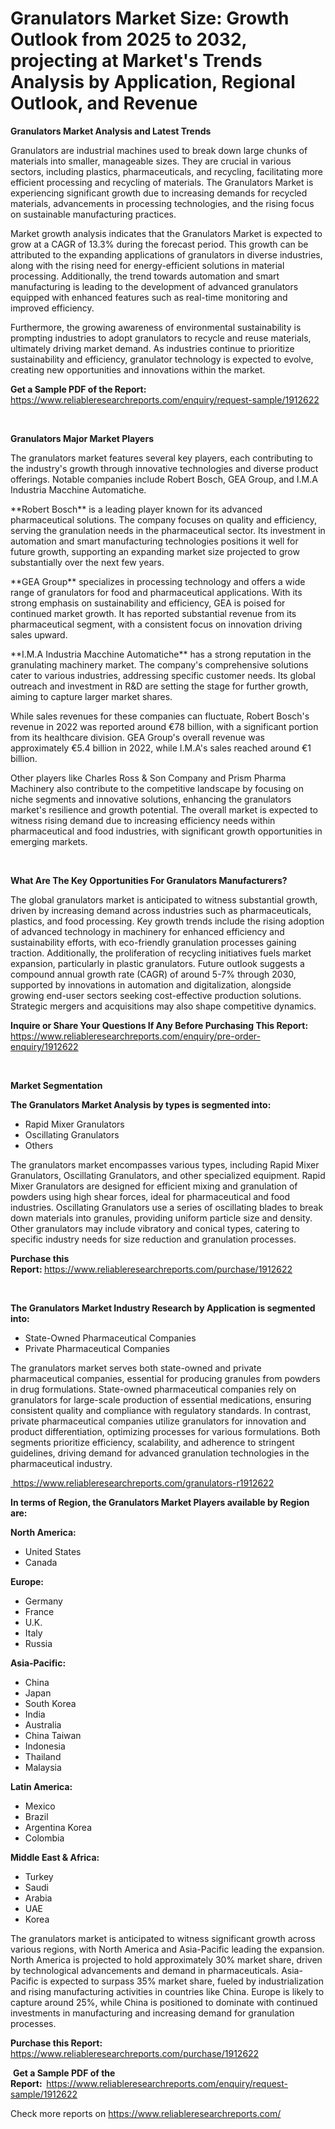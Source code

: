 <p><h1>Granulators Market Size: Growth Outlook from 2025 to 2032, projecting at Market's Trends Analysis by Application, Regional Outlook, and Revenue</h1></p><p><strong>Granulators Market Analysis and Latest Trends</strong></p>
<p><p>Granulators are industrial machines used to break down large chunks of materials into smaller, manageable sizes. They are crucial in various sectors, including plastics, pharmaceuticals, and recycling, facilitating more efficient processing and recycling of materials. The Granulators Market is experiencing significant growth due to increasing demands for recycled materials, advancements in processing technologies, and the rising focus on sustainable manufacturing practices.</p><p>Market growth analysis indicates that the Granulators Market is expected to grow at a CAGR of 13.3% during the forecast period. This growth can be attributed to the expanding applications of granulators in diverse industries, along with the rising need for energy-efficient solutions in material processing. Additionally, the trend towards automation and smart manufacturing is leading to the development of advanced granulators equipped with enhanced features such as real-time monitoring and improved efficiency. </p><p>Furthermore, the growing awareness of environmental sustainability is prompting industries to adopt granulators to recycle and reuse materials, ultimately driving market demand. As industries continue to prioritize sustainability and efficiency, granulator technology is expected to evolve, creating new opportunities and innovations within the market.</p></p>
<p><strong>Get a Sample PDF of the Report:&nbsp;</strong> <a href="https://www.reliableresearchreports.com/enquiry/request-sample/1912622?utm_campaign=3108&utm_medium=2&utm_source=Github&utm_content=ia&utm_term=11042025&utm_id=granulators">https://www.reliableresearchreports.com/enquiry/request-sample/1912622</a></p>
<p>&nbsp;</p>
<p><strong>Granulators Major Market Players</strong></p>
<p><p>The granulators market features several key players, each contributing to the industry's growth through innovative technologies and diverse product offerings. Notable companies include Robert Bosch, GEA Group, and I.M.A Industria Macchine Automatiche.</p><p>**Robert Bosch** is a leading player known for its advanced pharmaceutical solutions. The company focuses on quality and efficiency, serving the granulation needs in the pharmaceutical sector. Its investment in automation and smart manufacturing technologies positions it well for future growth, supporting an expanding market size projected to grow substantially over the next few years.</p><p>**GEA Group** specializes in processing technology and offers a wide range of granulators for food and pharmaceutical applications. With its strong emphasis on sustainability and efficiency, GEA is poised for continued market growth. It has reported substantial revenue from its pharmaceutical segment, with a consistent focus on innovation driving sales upward.</p><p>**I.M.A Industria Macchine Automatiche** has a strong reputation in the granulating machinery market. The company's comprehensive solutions cater to various industries, addressing specific customer needs. Its global outreach and investment in R&D are setting the stage for further growth, aiming to capture larger market shares.</p><p>While sales revenues for these companies can fluctuate, Robert Bosch's revenue in 2022 was reported around €78 billion, with a significant portion from its healthcare division. GEA Group's overall revenue was approximately €5.4 billion in 2022, while I.M.A's sales reached around €1 billion.</p><p>Other players like Charles Ross & Son Company and Prism Pharma Machinery also contribute to the competitive landscape by focusing on niche segments and innovative solutions, enhancing the granulators market's resilience and growth potential. The overall market is expected to witness rising demand due to increasing efficiency needs within pharmaceutical and food industries, with significant growth opportunities in emerging markets.</p></p>
<p>&nbsp;</p>
<p><strong>What Are The Key Opportunities For Granulators Manufacturers?</strong></p>
<p><p>The global granulators market is anticipated to witness substantial growth, driven by increasing demand across industries such as pharmaceuticals, plastics, and food processing. Key growth trends include the rising adoption of advanced technology in machinery for enhanced efficiency and sustainability efforts, with eco-friendly granulation processes gaining traction. Additionally, the proliferation of recycling initiatives fuels market expansion, particularly in plastic granulators. Future outlook suggests a compound annual growth rate (CAGR) of around 5-7% through 2030, supported by innovations in automation and digitalization, alongside growing end-user sectors seeking cost-effective production solutions. Strategic mergers and acquisitions may also shape competitive dynamics.</p></p>
<p><strong>Inquire or Share Your Questions If Any Before Purchasing This Report:</strong> <a href="https://www.reliableresearchreports.com/enquiry/pre-order-enquiry/1912622?utm_campaign=3108&utm_medium=2&utm_source=Github&utm_content=ia&utm_term=11042025&utm_id=granulators">https://www.reliableresearchreports.com/enquiry/pre-order-enquiry/1912622</a></p>
<p>&nbsp;</p>
<p><strong>Market Segmentation</strong></p>
<p><strong>The Granulators Market Analysis by types is segmented into:</strong></p>
<p><ul><li>Rapid Mixer Granulators</li><li>Oscillating Granulators</li><li>Others</li></ul></p>
<p><p>The granulators market encompasses various types, including Rapid Mixer Granulators, Oscillating Granulators, and other specialized equipment. Rapid Mixer Granulators are designed for efficient mixing and granulation of powders using high shear forces, ideal for pharmaceutical and food industries. Oscillating Granulators use a series of oscillating blades to break down materials into granules, providing uniform particle size and density. Other granulators may include vibratory and conical types, catering to specific industry needs for size reduction and granulation processes.</p></p>
<p><strong>Purchase this Report:&nbsp;</strong><a href="https://www.reliableresearchreports.com/purchase/1912622?utm_campaign=3108&utm_medium=2&utm_source=Github&utm_content=ia&utm_term=11042025&utm_id=granulators">https://www.reliableresearchreports.com/purchase/1912622</a></p>
<p>&nbsp;</p>
<p><strong>The Granulators Market Industry Research by Application is segmented into:</strong></p>
<p><ul><li>State-Owned Pharmaceutical Companies</li><li>Private Pharmaceutical Companies</li></ul></p>
<p><p>The granulators market serves both state-owned and private pharmaceutical companies, essential for producing granules from powders in drug formulations. State-owned pharmaceutical companies rely on granulators for large-scale production of essential medications, ensuring consistent quality and compliance with regulatory standards. In contrast, private pharmaceutical companies utilize granulators for innovation and product differentiation, optimizing processes for various formulations. Both segments prioritize efficiency, scalability, and adherence to stringent guidelines, driving demand for advanced granulation technologies in the pharmaceutical industry.</p></p>
<p><a href="https://www.reliableresearchreports.com/granulators-r1912622?utm_campaign=3108&utm_medium=2&utm_source=Github&utm_content=ia&utm_term=11042025&utm_id=granulators">&nbsp;https://www.reliableresearchreports.com/granulators-r1912622</a></p>
<p><strong>In terms of Region, the Granulators Market Players available by Region are:</strong></p>
<p>
    <p> <strong> North America: </strong>
        <ul>
            <li>United States</li>
            <li>Canada</li>
        </ul>
        </p> 
    <p> <strong> Europe: </strong>
        <ul>
            <li>Germany</li>
            <li>France</li>
            <li>U.K.</li>
            <li>Italy</li>
            <li>Russia</li>
        </ul>
        </p> 
    <p> <strong> Asia-Pacific: </strong>
        <ul>
            <li>China</li>
            <li>Japan</li>
            <li>South Korea</li>
            <li>India</li>
            <li>Australia</li>
            <li>China Taiwan</li>
            <li>Indonesia</li>
            <li>Thailand</li>
            <li>Malaysia</li>
        </ul>
        </p> 
    <p> <strong> Latin America: </strong>
        <ul>
            <li>Mexico</li>
            <li>Brazil</li>
            <li>Argentina Korea</li>
            <li>Colombia</li>
        </ul>
        </p> 
    <p> <strong> Middle East & Africa: </strong>
        <ul>
            <li>Turkey</li>
            <li>Saudi</li>
            <li>Arabia</li>
            <li>UAE</li>
            <li>Korea</li>
        </ul>
    </p>
    </p>
<p><p>The granulators market is anticipated to witness significant growth across various regions, with North America and Asia-Pacific leading the expansion. North America is projected to hold approximately 30% market share, driven by technological advancements and demand in pharmaceuticals. Asia-Pacific is expected to surpass 35% market share, fueled by industrialization and rising manufacturing activities in countries like China. Europe is likely to capture around 25%, while China is positioned to dominate with continued investments in manufacturing and increasing demand for granulation processes.</p></p>
<p><strong>Purchase this Report: </strong><a href="https://www.reliableresearchreports.com/purchase/1912622?utm_campaign=3108&utm_medium=2&utm_source=Github&utm_content=ia&utm_term=11042025&utm_id=granulators">https://www.reliableresearchreports.com/purchase/1912622</a></p>
<p>&nbsp;<strong>Get a Sample PDF of the Report:&nbsp;&nbsp;</strong><a href="https://www.reliableresearchreports.com/enquiry/request-sample/1912622?utm_campaign=3108&utm_medium=2&utm_source=Github&utm_content=ia&utm_term=11042025&utm_id=granulators">https://www.reliableresearchreports.com/enquiry/request-sample/1912622</a></p>
<p><strong></strong></p>
<p>Check more reports on <a href="https://www.reliableresearchreports.com/?utm_campaign=3108&utm_medium=2&utm_source=Github&utm_content=ia&utm_term=11042025&utm_id=granulators">https://www.reliableresearchreports.com/</a></p>